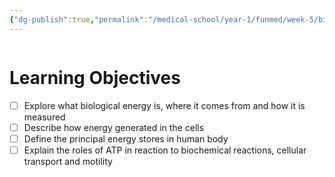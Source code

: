 ```yaml
---
{"dg-publish":true,"permalink":"/medical-school/year-1/funmed/week-5/biological-energy/","tags":["funmed"]}
---
```


```table-of-contents
```
# Learning Objectives
- [ ] Explore what biological energy is, where it comes from and how it is measured
- [ ] Describe how energy generated in the cells
- [ ] Define the principal energy stores in human body
- [ ] Explain the roles of ATP in reaction to biochemical reactions, cellular transport and motility

# 